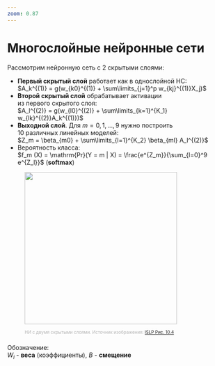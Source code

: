 ```yaml
---
zoom: 0.87
---
```


# Многослойные нейронные сети

<div class="grid grid-cols-[5fr_4fr]">
<div>

Рассмотрим нейронную сеть с 2 скрытыми слоями:
* **Первый скрытый слой** работает как в однослойной НС:<br>
$A_k^{(1)} = g(w_{k0}^{(1)} + \sum\limits_{j=1}^p w_{kj}^{(1)}X_j)$
* **Второй скрытый слой** обрабатывает активации<br>
из первого скрытого слоя:<br>
$A_l^{(2)} = g(w_{l0}^{(2)} + \sum\limits_{k=1}^{K_1} w_{lk}^{(2)}A_k^{(1)})$
* **Выходной слой**. Для $m = 0, 1, ..., 9$ нужно построить<br> 10 различных линейных моделей:<br> $Z_m = \beta_{m0} + \sum\limits_{l=1}^{K_2} \beta_{ml} A_l^{(2)}$
* Вероятность класса:<br>
$f_m (X) = \mathrm{Pr}(Y = m | X) = \frac{e^{Z_m}}{\sum_{l=0}^9 e^{Z_l}}$ (**softmax**)
</div>
<div>
  <figure>
    <img src="/ISLRv2_figure_10.4.png" style="width: 350px !important;">
    <figcaption style="color:#b3b3b3ff; font-size: 10px; position: absolute;"><br>НИ с двумя скрытыми слоями. Источник изображения:
      <a href="https://www.statlearning.com/">ISLP Рис. 10.4</a>
    </figcaption>
  </figure>
<br>

Обозначение:<br> $W_i$ - **веса** (коэффициенты), $B$ - **смещение**
</div>
</div>